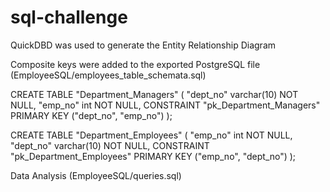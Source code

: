 # sql-challenge

QuickDBD was used to generate the Entity Relationship Diagram


Composite keys were added to the exported PostgreSQL file (EmployeeSQL/employees_table_schemata.sql)

CREATE TABLE "Department_Managers" (
    "dept_no" varchar(10)   NOT NULL,
    "emp_no" int   NOT NULL,
	CONSTRAINT "pk_Department_Managers" PRIMARY KEY ("dept_no", "emp_no")
);

CREATE TABLE "Department_Employees" (
    "emp_no" int   NOT NULL,
    "dept_no" varchar(10)   NOT NULL,
	CONSTRAINT "pk_Department_Employees" PRIMARY KEY ("emp_no", "dept_no")
);


Data Analysis (EmployeeSQL/queries.sql)
